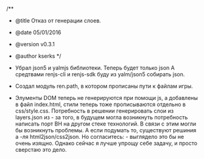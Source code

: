 /**
 * @title Отказ от генерации слоев.
 * @date 05/01/2016
 * @version v0.3.1
 * @author kserks
*/

* Убрал json5 и yalmjs библиотеки. Теперь будет только json
    А средтвами renjs-cli и renjs-sdk буду из yalm/json5 собирать json.
* Создал модуль ren.path, в котором прописаны пути к файлам игры.
* Элументы DOM теперь не генерируются при помощи js, а добавлены
  в файл index.html, стили теперь тоже прописываются отдельно в css/style.css.
 Потребность в решении генерировать слои из layers.json из - за того, в будущем могла возникнуть потребность написать порт ВН на другом стеке технологий.
 В связи с этим могли бы возникнуть проблемы. А если подумать то, существуют решиния а -ля html2json/css2json. Но согласитесь: - выглядело это бы не очень изящно. Однако сейчас я лучше упрощу себе задачу, и просто сверстаю это дело.
 